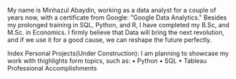 
My name is Minhazul Abaydin, working as a data analyst for a couple of years now, with a certificate from Google: "Google Data Analytics." Besides my prolonged training in SQL, Python, and R, I have completed my B.Sc, and M.Sc. in Economics. I firmly believe that Data will bring the next revolution, and if we use it for a good cause, we can reshape the future perfectly. 

Index
Personal Projects(Under Construction): 
I am planning to showcase my work with thighlights form topics, such as: 
•	Python
•	SQL
•	Tableau
Professional Accomplishments
